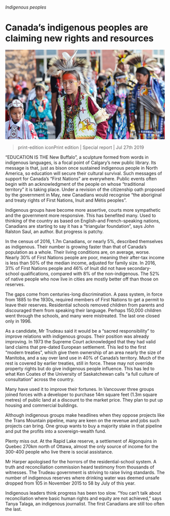 ###### Indigenous peoples

# Canada’s indigenous peoples are claiming new rights and resources 

![image](images/20190727_SRP093_1.jpg) 

> print-edition iconPrint edition | Special report | Jul 27th 2019 

“EDUCATION IS THE New Buffalo”, a sculpture formed from words in indigenous languages, is a focal point of Calgary’s new public library. Its message is that, just as bison once sustained indigenous people in North America, so education will secure their cultural survival. Such messages of support for Canada’s “First Nations” are everywhere. Public events often begin with an acknowledgment of the people on whose “traditional territory” it is taking place. Under a revision of the citizenship oath proposed by the government in May, new Canadians would recognise “the aboriginal and treaty rights of First Nations, Inuit and Métis peoples”. 

Indigenous groups have become more assertive, courts more sympathetic and the government more responsive. This has benefited many. Used to thinking of the country as based on English-and French-speaking nations, Canadians are starting to say it has a “triangular foundation”, says John Ralston Saul, an author. But progress is patchy. 

In the census of 2016, 1.7m Canadians, or nearly 5%, described themselves as indigenous. Their number is growing faster than that of Canada’s population as a whole. Their living conditions are, on average, worse. Nearly 30% of First Nations people are poor, meaning their after-tax income is less than 50% of the median income, adjusted for family size. In 2016, 31% of First Nations people and 46% of Inuit did not have secondary-school qualifications, compared with 8% of the non-indigenous. The 52% of native people who now live in cities are mostly better off than those on reserves. 

The gaps come from centuries-long discrimination. A pass system, in force from 1885 to the 1930s, required members of First Nations to get a permit to leave their reserves. Residential schools removed children from parents and discouraged them from speaking their language. Perhaps 150,000 children went through the schools, and many were mistreated. The last one closed only in 1996. 

As a candidate, Mr Trudeau said it would be a “sacred responsibility” to improve relations with indigenous groups. Their position was already improving. In 1973 the Supreme Court acknowledged that they had valid land claims that pre-dated European settlement. This led to the first “modern treaties”, which give them ownership of an area nearly the size of Manitoba, and a say over land use in 40% of Canada’s territory. Much of the rest is covered by earlier treaties, still in force. These may not override property rights but do give indigenous people influence. This has led to what Ken Coates of the University of Saskatchewan calls “a full culture of consultation” across the country. 

Many have used it to improve their fortunes. In Vancouver three groups joined forces with a developer to purchase 14m square feet (1.3m square metres) of public land at a discount to the market price. They plan to put up housing and commercial buildings. 

Although indigenous groups make headlines when they oppose projects like the Trans Mountain pipeline, many are keen on the revenue and jobs such projects can bring. One group wants to buy a majority stake in that pipeline and put the profits into a sovereign-wealth fund. 

Plenty miss out. At the Rapid Lake reserve, a settlement of Algonquins in Quebec 270km north of Ottawa, almost the only source of income for the 300-400 people who live there is social assistance. 

Mr Harper apologised for the horrors of the residential-school system. A truth and reconciliation commission heard testimony from thousands of witnesses. The Trudeau government is striving to raise living standards. The number of indigenous reserves where drinking water was deemed unsafe dropped from 105 in November 2015 to 58 by July of this year. 

Indigenous leaders think progress has been too slow. “You can’t talk about reconciliation where basic human rights and equity are not achieved,” says Tanya Talaga, an indigenous journalist. The first Canadians are still too often the last. 

